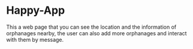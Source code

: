 # Happy-App

This a web page that you can see the location and the information of orphanages nearby, the user can also add more orphanages and interact with them by message.
